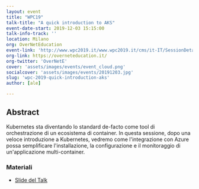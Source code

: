 ```yaml
---
layout: event
title: "WPC19"
talk-title: "A quick introduction to AKS"
event-date-start: 2019-12-03 15:15:00
talk-info-track: ''
location: Milano
org: OverNetEducation
event-link: 'http://www.wpc2019.it/www.wpc2019.it/cms/it-IT/SessionDetail75de.html?Parameters[0]=137109'
org-link: https://overneteducation.it/
org-twitter: 'OverNetE'
cover: 'assets/images/events/event_cloud.png'
socialcover: 'assets/images/events/20191203.jpg'
slug: 'wpc-2019-quick-introduction-aks'
author: [ale]

---
```

## Abstract
Kubernetes sta diventando lo standard de-facto come tool di orchestrazione di un ecosistema di container. In questa sessione, dopo una veloce introduzione a Kubernetes, vedremo come l'integrazione con Azure possa semplificare l'installazione, la configurazione e il monitoraggio di un'applicazione multi-container.

<!--div class="video">

<div class="responsive-iframe-container-16">
<iframe class="responsive-iframe" src="https://www.youtube.com/embed/ITe-xWHIS-U" frameborder="0" allow="accelerometer; autoplay; clipboard-write; encrypted-media; gyroscope; picture-in-picture" allowfullscreen></iframe>
</div>
</div-->

<div class="slide">
<h3>Materiali</h3>
<ul>
    <li><a href="https://www.slideshare.net/melkio/a-quick-introduction-to-aks" target="_blank">Slide del Talk </a></li>
</ul>
</div>


